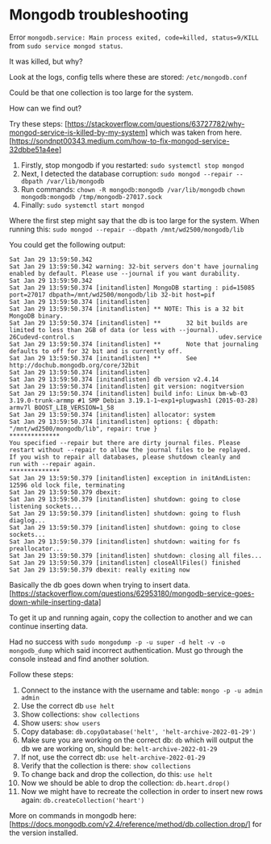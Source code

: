 # Mongodb troubleshooting

Error `mongodb.service: Main process exited, code=killed, status=9/KILL` from `sudo service mongod status`.

It was killed, but why?

Look at the logs, config tells where these are stored: `/etc/mongodb.conf`

Could be that one collection is too large for the system.

How can we find out? 

Try these steps: [https://stackoverflow.com/questions/63727782/why-mongod-service-is-killed-by-my-system] which was taken from here. [https://sondnpt00343.medium.com/how-to-fix-mongod-service-32dbbe51a4ee]

1. Firstly, stop mongodb if you restarted:
    `sudo systemctl stop mongod`
2. Next, I detected the database corruption:
    `sudo mongod --repair --dbpath /var/lib/mongodb`
3. Run commands:
    `chown -R mongodb:mongodb /var/lib/mongodb`
    `chown mongodb:mongodb /tmp/mongodb-27017.sock`
4. Finally:
    `sudo systemctl start mongod`

Where the first step might say that the db is too large for the system. When running this: `sudo mongod --repair --dbpath /mnt/wd2500/mongodb/lib`

You could get the following output:

```log
Sat Jan 29 13:59:50.342
Sat Jan 29 13:59:50.342 warning: 32-bit servers don't have journaling enabled by default. Please use --journal if you want durability.
Sat Jan 29 13:59:50.342
Sat Jan 29 13:59:50.374 [initandlisten] MongoDB starting : pid=15085 port=27017 dbpath=/mnt/wd2500/mongodb/lib 32-bit host=pif
Sat Jan 29 13:59:50.374 [initandlisten]
Sat Jan 29 13:59:50.374 [initandlisten] ** NOTE: This is a 32 bit MongoDB binary.
Sat Jan 29 13:59:50.374 [initandlisten] **       32 bit builds are limited to less than 2GB of data (or less with --journal).                                                                                                 26Cudevd-control.s                                        udev.service
Sat Jan 29 13:59:50.374 [initandlisten] **       Note that journaling defaults to off for 32 bit and is currently off.
Sat Jan 29 13:59:50.374 [initandlisten] **       See http://dochub.mongodb.org/core/32bit
Sat Jan 29 13:59:50.374 [initandlisten]
Sat Jan 29 13:59:50.374 [initandlisten] db version v2.4.14
Sat Jan 29 13:59:50.374 [initandlisten] git version: nogitversion
Sat Jan 29 13:59:50.374 [initandlisten] build info: Linux bm-wb-03 3.19.0-trunk-armmp #1 SMP Debian 3.19.1-1~exp1+plugwash1 (2015-03-28) armv7l BOOST_LIB_VERSION=1_58
Sat Jan 29 13:59:50.374 [initandlisten] allocator: system
Sat Jan 29 13:59:50.374 [initandlisten] options: { dbpath: "/mnt/wd2500/mongodb/lib", repair: true }
**************
You specified --repair but there are dirty journal files. Please
restart without --repair to allow the journal files to be replayed.
If you wish to repair all databases, please shutdown cleanly and
run with --repair again.
**************
Sat Jan 29 13:59:50.379 [initandlisten] exception in initAndListen: 12596 old lock file, terminating
Sat Jan 29 13:59:50.379 dbexit:
Sat Jan 29 13:59:50.379 [initandlisten] shutdown: going to close listening sockets...
Sat Jan 29 13:59:50.379 [initandlisten] shutdown: going to flush diaglog...
Sat Jan 29 13:59:50.379 [initandlisten] shutdown: going to close sockets...
Sat Jan 29 13:59:50.379 [initandlisten] shutdown: waiting for fs preallocator...
Sat Jan 29 13:59:50.379 [initandlisten] shutdown: closing all files...
Sat Jan 29 13:59:50.379 [initandlisten] closeAllFiles() finished
Sat Jan 29 13:59:50.379 dbexit: really exiting now
```

Basically the db goes down when trying to insert data. [https://stackoverflow.com/questions/62953180/mongodb-service-goes-down-while-inserting-data]

To get it up and running again, copy the collection to another and we can continue inserting data. 

Had no success with `sudo mongodump -p -u super -d helt -v -o mongodb_dump` which said incorrect authentication. Must go through the console instead and find another solution.

Follow these steps:

1. Connect to the instance with the username and table: 
  `mongo -p -u admin admin`
2. Use the correct db
  `use helt`
3. Show collections:
  `show collections`
4. Show users:
  `show users`
5. Copy database:
  `db.copyDatabase('helt', 'helt-archive-2022-01-29')`
6. Make sure you are working on the correct db:
  `db` which will output the db we are working on, should be: `helt-archive-2022-01-29`
7. If not, use the correct db:
  `use helt-archive-2022-01-29`
8. Verify that the collection is there:
  `show collections`
9. To change back and drop the collection, do this:
  `use helt`
10. Now we should be able to drop the collection:
  `db.heart.drop()`
11. Now we might have to recreate the collection in order to insert new rows again:
  `db.createCollection('heart')`

More on commands in mongodb here: [https://docs.mongodb.com/v2.4/reference/method/db.collection.drop/] for the version installed.
